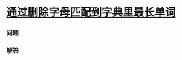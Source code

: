# [通过删除字母匹配到字典里最长单词](https://leetcode-cn.com/problems/longest-word-in-dictionary-through-deleting)

### 问题



### 解答

```

```

